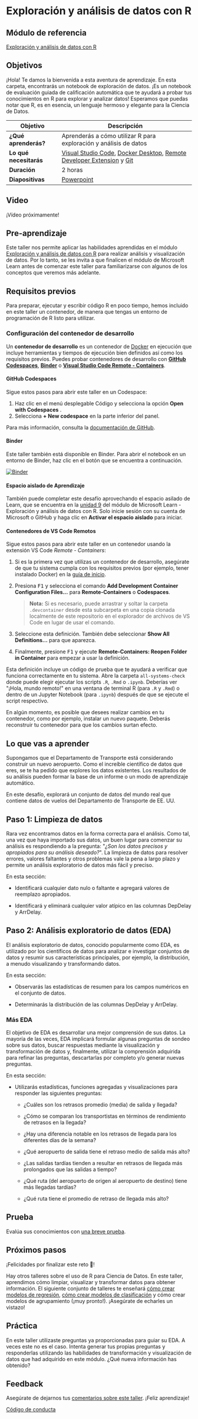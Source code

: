 # Exploración y análisis de datos con R

## Módulo de referencia
[Exploración y análisis de datos con R](https://docs.microsoft.com/es-es/learn/modules/explore-analyze-data-with-r/?WT.mc_id=academic-59300-cacaste)

## Objetivos

¡Hola! Te damos la bienvenida a esta aventura de aprendizaje. En esta carpeta, encontrarás un notebook de exploración de datos. ¡Es un notebook de evaluación guiada de calificación automática que te ayudará a probar tus conocimientos en R para explorar y analizar datos! Esperamos que puedas notar que R, es en esencia, un lenguaje hermoso y elegante para la Ciencia de Datos.


| **Objetivo**                      | Descripción                                    |
| ----------------------------- | -----------------------------------------------|
| **¿Qué aprenderás?**       | Aprenderás a cómo utilizar R para exploración y análisis de datos          |
| **Lo qué necesitarás**          | [Visual Studio Code](https://code.visualstudio.com?WT.mc_id=academic-59300-cacaste), [Docker Desktop](https://www.docker.com/products/docker-desktop), [Remote Developer Extension](https://aka.ms/vscode-remote/download/extension) y [Git](https://git-scm.com/downloads) |
| **Duración**                  | 2 horas                                      |
| **Diapositivas**                    | [Powerpoint](./slides.pptx)                                |

## Video

¡Vídeo próximamente!
<!--- 
🎥 Haga clic en esta imagen para ver a Carlotta guiarlo a través del material del taller y para obtener algunos consejos sobre cómo impartir este mismo.

---> 
## Pre-aprendizaje

Este taller nos permite aplicar las habilidades aprendidas en el módulo [Exploración y análisis de datos con R](https://docs.microsoft.com/es-es/learn/modules/explore-analyze-data-with-r/?WT.mc_id=academic-59300-cacaste) para realizar análisis y visualización de datos. Por lo tanto, se les invita a que finalicen el módulo de Microsoft Learn antes de comenzar este taller para familiarizarse con algunos de los conceptos que veremos más adelante.

## Requisitos previos

Para preparar, ejecutar y escribir código R en poco tiempo, hemos incluido en este taller un contenedor, de manera que tengas un entorno de programación de R listo para utilizar.

### Configuración del contenedor de desarrollo

Un **contenedor de desarrollo** es un contenedor de [Docker](https://www.docker.com) en ejecución que incluye herramientas y tiempos de ejecución bien definidos así como los requisitos previos. Puedes probar contenedores de desarrollo con **[GitHub Codespaces](https://github.com/features/codespaces)**, **[Binder](https://mybinder.org/)** o **[Visual Studio Code Remote - Containers](https://aka.ms/vscode-remote/containers)**.

#### GitHub Codespaces
Sigue estos pasos para abrir este taller en un Codespace:
1. Haz clic en el menú desplegable Código y selecciona la opción **Open with Codespaces** .
2. Selecciona **+ New codespace** en la parte inferior del panel.

Para más información, consulta la [documentación de GitHub](https://docs.github.com/en/free-pro-team@latest/github/developing-online-with-codespaces/creating-a-codespace#creating-a-codespace).

#### Binder
Este taller también está disponible en Binder. Para abrir el notebook en un entorno de Binder, haz clic en el botón que se encuentra a continuación.

[![Binder](https://mybinder.org/badge_logo.svg)](https://mybinder.org/v2/gh/carlotta94c/workshop-library/workshop-binding?labpath=%2Ffull%2Fexplore-analyze-data-with-R%2Fsolution%2Fchallenge-Data_Exploration.ipynb)

#### Espacio aislado de Aprendizaje
También puede completar este desafío aprovechando el espacio asilado de Learn, que se encuentra en la [unidad 9](https://docs.microsoft.com/es-es/learn/modules/explore-analyze-data-with-r/9-challenge-data-exploration) del módulo de Microsoft Learn -  Exploración y análisis de datos con R. Solo inicie sesión con su cuenta de Microsoft o GitHub y haga clic en **Activar el espacio aislado** para iniciar.

#### Contenedores de VS Code Remotos
Sigue estos pasos para abrir este taller en un contenedor usando la extensión VS Code _Remote - Containers_:

1. Si es la primera vez que utilizas un contenedor de desarrollo, asegúrate de que tu sistema cumpla con los requisitos previos (por ejemplo, tener instalado Docker) en la [guía de inicio](https://aka.ms/vscode-remote/containers/getting-started).

2. Presiona <kbd>F1</kbd> y selecciona el comando **Add Development Container Configuration Files...** para **Remote-Containers** o **Codespaces**.

   > **Nota:** Si es necesario, puede arrastrar y soltar la carpeta `.devcontainer` desde esta subcarpeta en una copia clonada localmente de este repositorio en el explorador de archivos de VS Code en lugar de usar el comando.

3. Seleccione esta definición. También debe seleccionar **Show All Definitions...** para que aparezca.

4. Finalmente, presione <kbd>F1</kbd> y ejecute **Remote-Containers: Reopen Folder in Container** para empezar a usar la definición.

Esta definición incluye un código de prueba que te ayudará a verificar que funciona correctamente en tu sistema. Abre la carpeta `all-systems-check` donde puede elegir ejecutar los scripts `.R`, `.Rmd` o `.ipynb`. Deberías ver "¡Hola, mundo remoto!" en una ventana de terminal R (para `.R` y `.Rmd`) o dentro de un Jupyter Notebook (para `.ipynb`) después de que se ejecute el script respectivo.

En algún momento, es posible que desees realizar cambios en tu contenedor, como por ejemplo, instalar un nuevo paquete. Deberás reconstruir tu contenedor para que los cambios surtan efecto.

## Lo que vas a aprender

Supongamos que el Departamento de Transporte está considerando construir un nuevo aeropuerto. Como el increíble científico de datos que eres, se te ha pedido que explores los datos existentes. Los resultados de su análisis pueden formar la base de un informe o un modo de aprendizaje automático.

En este desafío, explorará un conjunto de datos del mundo real que contiene datos de vuelos del Departamento de Transporte de EE. UU.

## Paso 1: Limpieza de datos

Rara vez encontramos datos en la forma correcta para el análisis. Como tal, una vez que haya importado sus datos, un buen lugar para comenzar su análisis es respondiendo a la pregunta: "_¿Son los datos precisos y apropiados para su análisis deseado?_". La limpieza de datos para resolver errores, valores faltantes y otros problemas vale la pena a largo plazo y permite un análisis exploratorio de datos más fácil y preciso.

En esta sección:

- Identificará cualquier dato nulo o faltante e agregará valores de reemplazo apropiados.

- Identificará y eliminará cualquier valor atípico en las columnas DepDelay y ArrDelay.

## Paso 2: Análisis exploratorio de datos (EDA)

El análisis exploratorio de datos, conocido popularmente como EDA, es utilizado por los científicos de datos  para analizar e investigar conjuntos de datos y resumir sus características principales, por ejemplo, la distribución, a menudo visualizando y transformando datos.


En esta sección:

- Observarás las estadísticas de resumen para los campos numéricos en el conjunto de datos.

- Determinarás la distribución de las columnas DepDelay y ArrDelay.


### Más EDA

El objetivo de EDA es desarrollar una mejor comprensión de sus datos. La mayoría de las veces, EDA implicará formular algunas preguntas de sondeo sobre sus datos, buscar respuestas mediante la visualización y transformación de datos y, finalmente, utilizar la comprensión adquirida para refinar las preguntas, descartarlas por completo y/o generar nuevas preguntas.

En esta sección:

- Utilizarás estadísticas, funciones agregadas y visualizaciones para responder las siguientes preguntas:

    - ¿Cuáles son los retrasos promedio (media) de salida y llegada?

    - ¿Cómo se comparan los transportistas en términos de rendimiento de retrasos en la llegada?

    - ¿Hay una diferencia notable en los retrasos de llegada para los diferentes días de la semana?

     - ¿Qué aeropuerto de salida tiene el retraso medio de salida más alto?

     - ¿Las salidas tardías tienden a resultar en retrasos de llegada más prolongados que las salidas a tiempo?

     - ¿Qué ruta (del aeropuerto de origen al aeropuerto de destino) tiene más llegadas tardías?

     - ¿Qué ruta tiene el promedio de retraso de llegada más alto?

## Prueba

Evalúa sus conocimientos con [una breve prueba](https://docs.microsoft.com/en-us/learn/modules/explore-analyze-data-with-r/8-knowledge-check).

## Próximos pasos

¡Felicidades por finalizar este reto 🏅!

Hay otros talleres sobre el uso de R para Ciencia de Datos. En este taller, aprendimos cómo limpiar, visualizar y transformar datos para obtener información. El siguiente conjunto de talleres te enseñará [cómo crear modelos de regresión](../../../intro-regression-R-tidymodels/), [cómo crear modelos de clasificación](../../../intro-classification-R-tidymodels/) y cómo crear modelos de agrupamiento (¡muy pronto!). ¡Asegúrate de echarles un vistazo!

## Práctica

En este taller utilizaste preguntas ya proporcionadas para guiar su EDA. A veces este no es el caso. Intenta generar tus propias preguntas y responderlas utilizando las habilidades de transformación y visualización de datos que had adquirido en este módulo. ¿Qué nueva información has obtenido?


## Feedback

Asegúrate de dejarnos tus [comentarios sobre este taller](https://forms.office.com/r/MdhJWMZthR). ¡Feliz aprendizaje!

[Código de conducta](../../../../CODE_OF_CONDUCT.md)
